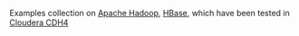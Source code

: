 Examples collection on [Apache Hadoop](http://hadoop.apache.org/), [HBase](https://hbase.apache.org/), which have been tested in [Cloudera CDH4](http://www.cloudera.com/content/cloudera/en/products-and-services/cdh.html)
